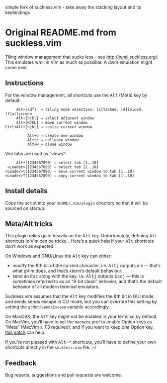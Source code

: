 simple fork of suckless.vim - take away the stacking layout and its keybindings

# Original README.md from suckless.vim
Tiling window management that sucks less - see <http://wmii.suckless.org/>.
This emulates wmii in Vim as much as possible. A dwm emulation might come next.


Instructions
--------------------------------------------------------------------------------

For the window management, all shortcuts use the <kbd>Alt</kbd> (Meta) key by default:

         Alt+[sdf]  ⇒ tiling mode selection: [s]tacked, [d]ivided, [f]ullscreen
         Alt+[hjkl] ⇒ select adjacent window
         Alt+[HJKL] ⇒ move current window
    Ctrl+Alt+[hjkl] ⇒ resize current window

              Alt+o ⇒ create new window
              Alt+c ⇒ collapse window
              Alt+w ⇒ close window

Vim tabs are used as “views”:

         Alt+[1234567890] ⇒ select tab [1..10]
     <Leader>[1234567890] ⇒ select tab [1..10]
    <Leader>t[1234567890] ⇒ move current window to tab [1..10]
    <Leader>T[1234567890] ⇒ copy current window to tab [1..10]


Install details
--------------------------------------------------------------------------------

Copy the script into your ``$HOME/.vim/plugin`` directory so that it will be sourced on startup.


Meta/Alt tricks
--------------------------------------------------------------------------------

This plugin relies quite heavily on the <kbd>Alt</kbd> key. Unfortunately,
defining <kbd>Alt</kbd> shortcuts in Vim can be tricky… Here’s a quick help if
your <kbd>Alt</kbd> shortcuts don’t work as expected.

On Windows and GNU/Linux the <kbd>Alt</kbd> key can either:
- modify the 8th bit of the current character, i.e. <kbd>Alt</kbd><kbd>j</kbd> outputs a `ê`
  — that’s what gVim does, and that’s xterm’s default behaviour;
- send an <kbd>Esc</kbd> along with the key, i.e. <kbd>Alt</kbd><kbd>j</kbd> outputs <kbd>Esc</kbd><kbd>j</kbd>
  — this is sometimes referred to as an “8-bit clean” behavior, and that’s the
  default behavior of all modern terminal emulators.

Suckless.vim assumes that the <kbd>Alt</kbd> key modifies the 8th bit in GUI mode
and sends sends escape in CLI mode, but you can override this setting by setting
the `g:MetaSendsEscape` variable accordingly.

On MacOSX, the <kbd>Alt</kbd> key might not be enabled in your terminal by
default. On MacVim, you’ll have to set the ``macmeta`` pref to enable Option
keys as "Meta" (MacVim ≥ 7.3 required); and if you want to keep *one* Option key,
[this patch](https://gist.github.com/666875) can help.

If you’re not pleased with <kbd>Alt-\*</kbd> shortcuts, you’ll have to define your own shortcuts directly in the ``suckless.vim`` file. :-/


Feedback
--------------------------------------------------------------------------------

Bug reports, suggestions and pull requests are welcome.

